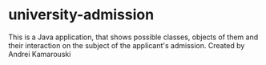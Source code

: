 # university-admission
This is a Java application, that shows possible classes,
objects of them and their interaction on the subject of the
applicant's admission.
Created by Andrei Kamarouski
